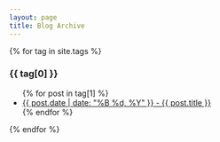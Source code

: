 ```yaml
---
layout: page
title: Blog Archive
---
```


{% for tag in site.tags %}
  <h3>{{ tag[0] }}</h3>
  <ul>
    {% for post in tag[1] %}
      <li><a href="blog/{{ post.url }}">{{ post.date | date: "%B %d, %Y" }} - {{ post.title }}</a></li>
    {% endfor %}
  </ul>
{% endfor %}
